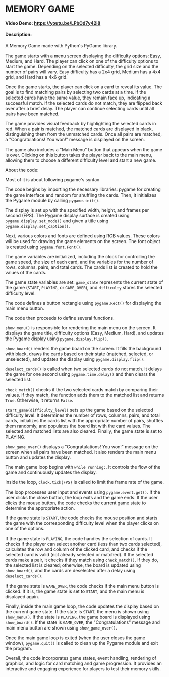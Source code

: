 # MEMORY GAME
#### Video Demo:  https://youtu.be/LPbOd7y42i8
#### Description:
A Memory Game made with Python's PyGame library.

The game starts with a menu screen displaying the difficulty options: Easy, Medium, and Hard. The player can click on one of the difficulty options to start the game. Depending on the selected difficulty, the grid size and the number of pairs will vary. Easy difficulty has a 2x4 grid, Medium has a 4x4 grid, and Hard has a 4x6 grid.

Once the game starts, the player can click on a card to reveal its value. The goal is to find matching pairs by selecting two cards at a time. If the selected cards have the same value, they remain face up, indicating a successful match. If the selected cards do not match, they are flipped back over after a brief delay. The player can continue selecting cards until all pairs have been matched.

The game provides visual feedback by highlighting the selected cards in red. When a pair is matched, the matched cards are displayed in black, distinguishing them from the unmatched cards. Once all pairs are matched, a "Congratulations! You won!" message is displayed on the screen.

The game also includes a "Main Menu" button that appears when the game is over. Clicking on this button takes the player back to the main menu, allowing them to choose a different difficulty level and start a new game.

About the code:

Most of it is about following pygame's syntax

The code begins by importing the necessary libraries: pygame for creating the game interface and random for shuffling the cards. Then, it initializes the Pygame module by calling `pygame.init()`.

The display is set up with the specified width, height, and frames per second (FPS). The Pygame display surface is created using `pygame.display.set_mode()` and given a title using `pygame.display.set_caption()`.

Next, various colors and fonts are defined using RGB values. These colors will be used for drawing the game elements on the screen. The font object is created using `pygame.font.Font()`.

The game variables are initialized, including the clock for controlling the game speed, the size of each card, and the variables for the number of rows, columns, pairs, and total cards. The cards list is created to hold the values of the cards.

The game state variables are set: `game_state` represents the current state of the game (`START`, `PLAYING`, or `GAME_OVER`), and `difficulty` stores the selected difficulty level.

The code defines a button rectangle using `pygame.Rect()` for displaying the main menu button.

The code then proceeds to define several functions.

`show_menu()` is responsible for rendering the main menu on the screen. It displays the game title, difficulty options (Easy, Medium, Hard), and updates the Pygame display using `pygame.display.flip()`.

`show_board()` renders the game board on the screen. It fills the background with black, draws the cards based on their state (matched, selected, or unselected), and updates the display using `pygame.display.flip()`.

`deselect_cards()` is called when two selected cards do not match. It delays the game for one second using `pygame.time.delay()` and then clears the selected list.

`check_match()` checks if the two selected cards match by comparing their values. If they match, the function adds them to the matched list and returns `True`. Otherwise, it returns `False`.

`start_game(difficulty_level)` sets up the game based on the selected difficulty level. It determines the number of rows, columns, pairs, and total cards, initializes the cards list with the appropriate number of pairs, shuffles them randomly, and populates the board list with the card values. The selected and matched lists are also cleared. Finally, the game state is set to PLAYING.

`show_game_over()` displays a "Congratulations! You won!" message on the screen when all pairs have been matched. It also renders the main menu button and updates the display.

The main game loop begins with `while running:`. It controls the flow of the game and continuously updates the display.

Inside the loop, `clock.tick(FPS)` is called to limit the frame rate of the game.

The loop processes user input and events using `pygame.event.get()`. If the user clicks the close button, the loop exits and the game ends. If the user clicks the mouse button, the code checks the current game state to determine the appropriate action.

If the game state is `START`, the code checks the mouse position and starts the game with the corresponding difficulty level when the player clicks on one of the options.

If the game state is `PLAYING`, the code handles the selection of cards. It checks if the player can select another card (less than two cards selected), calculates the row and column of the clicked card, and checks if the selected card is valid (not already selected or matched). If the selected cards make a pair, it checks if they match using `check_match()`. If they do, the selected list is cleared; otherwise, the board is updated using `show_board()`, and the cards are deselected after a delay using `deselect_cards()`.

If the game state is `GAME_OVER`, the code checks if the main menu button is clicked. If it is, the game state is set to `START`, and the main menu is displayed again.

Finally, inside the main game loop, the code updates the display based on the current game state. If the state is `START`, the menu is shown using `show_menu()`. If the state is `PLAYING`, the game board is displayed using `show_board()`. If the state is `GAME_OVER`, the "Congratulations" message and main menu button are shown using `show_game_over()`.

Once the main game loop is exited (when the user closes the game window), `pygame.quit()` is called to clean up the Pygame module and exit the program.

Overall, the code incorporates game states, event handling, rendering of graphics, and logic for card matching and game progression. It provides an interactive and engaging experience for players to test their memory skills.
